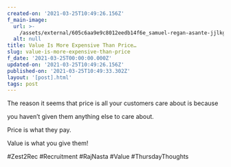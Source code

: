 ```yaml
---
created-on: '2021-03-25T10:49:26.156Z'
f_main-image:
  url: >-
    /assets/external/605c6aa9e9c8012eedb14f6e_samuel-regan-asante-jjlkgac4oum-unsplash.jpg
  alt: null
title: Value Is More Expensive Than Price…
slug: value-is-more-expensive-than-price
f_date: '2021-03-25T00:00:00.000Z'
updated-on: '2021-03-25T10:49:26.156Z'
published-on: '2021-03-25T10:49:33.302Z'
layout: '[post].html'
tags: post
---
```


The reason it seems that price is all your customers care about is because

you haven’t given them anything else to care about.

Price is what they pay.

Value is what you give them!

#Zest2Rec #Recruitment #RajNasta #Value #ThursdayThoughts

‍

